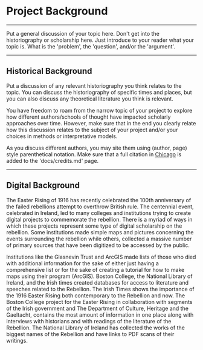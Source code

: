 # Project Background

---

Put a general discussion of your topic here. Don't get into the historiography or scholarship here. Just introduce to your reader what your topic is. What is the 'problem', the 'question', and/or the 'argument'.

---

## Historical Background

Put a discussion of any relevant historiography you think relates to the topic. You can discuss the historiography of specific times and places, but you can also discuss any theoretical literature you think is relevant.

You have freedom to roam from the narrow topic of your project to explore how different authors/schools of thought have impacted scholarly approaches over time. However, make sure that in the end you clearly relate how this discussion relates to the subject of your project and/or your choices in methods or interpretative models.

As you discuss different authors, you may site them using (author, page) style parenthetical notation. Make sure that a full citation in [Chicago](http://chicagomanualofstyle.org) is added to the 'docs/credits.md' page.

---

## Digital Background

The Easter Rising of 1916 has recently celebrated the 100th anniversary of the failed rebellions attempt to overthrow British rule. The centennial event, celebrated in Ireland, led to many colleges and institutions trying to create digital projects to commemorate the rebellion. There is a myriad of ways in which these projects represent some type of digital scholarship on the rebellion. Some institutions made simple maps and pictures concerning the events surrounding the rebellion while others, collected a massive number of primary sources that have been digitized to be accessed by the public.

Institutions like the Glasnevin Trust and ArcGIS made lists of those who died with additional information for the sake of either just having a comprehensive list or for the sake of creating a tutorial for how to make maps using their program (ArcGIS). Boston College, the National Library of Ireland, and the Irish times created databases for access to literature and speeches related to the Rebellion. The Irish Times shows the importance of the 1916 Easter Rising both contemporary to the Rebellion and now. The Boston College project for the Easter Rising in collaboration with segments of the Irish government and The Department of Culture, Heritage and the Gaeltacht, contains the most amount of information in one place along with interviews with historians and with readings of the literature of the Rebellion. The National Library of Ireland has collected the works of the biggest names of the Rebellion and have links to PDF scans of their writings.
